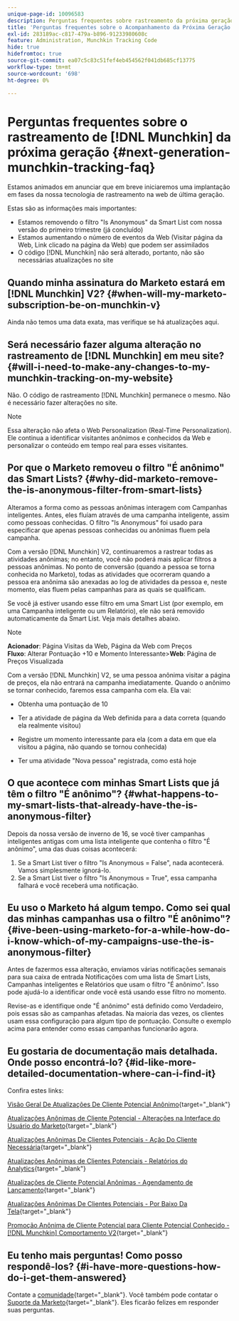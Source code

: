 ```yaml
---
unique-page-id: 10096583
description: Perguntas frequentes sobre rastreamento da próxima geração [!DNL Munchkin] Marketo Docs - Documentação do produto
title: 'Perguntas frequentes sobre o Acompanhamento da Próxima Geração [!DNL Munchkin] '
exl-id: 283189ac-c817-479a-b896-91233980608c
feature: Administration, Munchkin Tracking Code
hide: true
hidefromtoc: true
source-git-commit: ea07c5c83c51fef4eb454562f041db685cf13775
workflow-type: tm+mt
source-wordcount: '698'
ht-degree: 0%

---
```


# Perguntas frequentes sobre o rastreamento de [!DNL Munchkin] da próxima geração {#next-generation-munchkin-tracking-faq}

Estamos animados em anunciar que em breve iniciaremos uma implantação em fases da nossa tecnologia de rastreamento na web de última geração.

Estas são as informações mais importantes:

* Estamos removendo o filtro &quot;Is Anonymous&quot; da Smart List com nossa versão do primeiro trimestre (já concluído)
* Estamos aumentando o número de eventos da Web (Visitar página da Web, Link clicado na página da Web) que podem ser assimilados
* O código [!DNL Munchkin] não será alterado, portanto, não são necessárias atualizações no site

## Quando minha assinatura do Marketo estará em [!DNL Munchkin] V2? {#when-will-my-marketo-subscription-be-on-munchkin-v}

Ainda não temos uma data exata, mas verifique se há atualizações aqui.

## Será necessário fazer alguma alteração no rastreamento de [!DNL Munchkin] em meu site? {#will-i-need-to-make-any-changes-to-my-munchkin-tracking-on-my-website}

Não. O código de rastreamento [!DNL Munchkin] permanece o mesmo. Não é necessário fazer alterações no site.

>[!NOTE]
>
>Essa alteração não afeta o Web Personalization (Real-Time Personalization). Ele continua a identificar visitantes anônimos e conhecidos da Web e personalizar o conteúdo em tempo real para esses visitantes.

## Por que o Marketo removeu o filtro &quot;É anônimo&quot; das Smart Lists? {#why-did-marketo-remove-the-is-anonymous-filter-from-smart-lists}

Alteramos a forma como as pessoas anônimas interagem com Campanhas inteligentes. Antes, eles fluíam através de uma campanha inteligente, assim como pessoas conhecidas. O filtro &quot;Is Anonymous&quot; foi usado para especificar que apenas pessoas conhecidas ou anônimas fluem pela campanha.

Com a versão [!DNL Munchkin] V2, continuaremos a rastrear todas as atividades anônimas; no entanto, você não poderá mais aplicar filtros a pessoas anônimas. No ponto de conversão (quando a pessoa se torna conhecida no Marketo), todas as atividades que ocorreram quando a pessoa era anônima são anexadas ao log de atividades da pessoa e, neste momento, elas fluem pelas campanhas para as quais se qualificam.

Se você já estiver usando esse filtro em uma Smart List (por exemplo, em uma Campanha inteligente ou um Relatório), ele não será removido automaticamente da Smart List. Veja mais detalhes abaixo.

>[!NOTE]
>
>**Acionador**: Página Visitas da Web, Página da Web com Preços\
>**Fluxo**: Alterar Pontuação +10 e Momento Interessante
>&#x200B;>**Web**: Página de Preços Visualizada
>
>Com a versão [!DNL Munchkin] V2, se uma pessoa anônima visitar a página de preços, ela não entrará na campanha imediatamente. Quando o anônimo se tornar conhecido, faremos essa campanha com ela. Ela vai:
>
>* Obtenha uma pontuação de 10
>
>* Ter a atividade de página da Web definida para a data correta (quando ela realmente visitou)
>
>* Registre um momento interessante para ela (com a data em que ela visitou a página, não quando se tornou conhecida)
>
>* Ter uma atividade &quot;Nova pessoa&quot; registrada, como está hoje

## O que acontece com minhas Smart Lists que já têm o filtro &quot;É anônimo&quot;? {#what-happens-to-my-smart-lists-that-already-have-the-is-anonymous-filter}

Depois da nossa versão de inverno de 16, se você tiver campanhas inteligentes antigas com uma lista inteligente que contenha o filtro &quot;É anônimo&quot;, uma das duas coisas acontecerá:

1. Se a Smart List tiver o filtro &quot;Is Anonymous = False&quot;, nada acontecerá. Vamos simplesmente ignorá-lo.
1. Se a Smart List tiver o filtro &quot;Is Anonymous = True&quot;, essa campanha falhará e você receberá uma notificação.

## Eu uso o Marketo há algum tempo. Como sei qual das minhas campanhas usa o filtro &quot;É anônimo&quot;? {#ive-been-using-marketo-for-a-while-how-do-i-know-which-of-my-campaigns-use-the-is-anonymous-filter}

Antes de fazermos essa alteração, enviamos várias notificações semanais para sua caixa de entrada Notificações com uma lista de Smart Lists, Campanhas inteligentes e Relatórios que usam o filtro &quot;É anônimo&quot;. Isso pode ajudá-lo a identificar onde você está usando esse filtro no momento.

Revise-as e identifique onde &quot;É anônimo&quot; está definido como Verdadeiro, pois essas são as campanhas afetadas. Na maioria das vezes, os clientes usam essa configuração para algum tipo de pontuação. Consulte o exemplo acima para entender como essas campanhas funcionarão agora.

## Eu gostaria de documentação mais detalhada. Onde posso encontrá-lo? {#id-like-more-detailed-documentation-where-can-i-find-it}

Confira estes links:

[Visão Geral De Atualizações De Cliente Potencial Anônimo](https://nation.marketo.com/docs/DOC-2937){target="_blank"}

[Atualizações Anônimas de Cliente Potencial - Alterações na Interface do Usuário do Marketo](https://nation.marketo.com/docs/DOC-2938){target="_blank"}

[Atualizações Anônimas De Clientes Potenciais - Ação Do Cliente Necessária](https://nation.marketo.com/docs/DOC-2939){target="_blank"}

[Atualizações Anônimas de Clientes Potenciais - Relatórios do Analytics](https://nation.marketo.com/docs/DOC-2940){target="_blank"}

[Atualizações de Cliente Potencial Anônimas - Agendamento de Lançamento](https://nation.marketo.com/docs/DOC-2961){target="_blank"}

[Atualizações Anônimas De Clientes Potenciais - Por Baixo Da Tela](https://nation.marketo.com/docs/DOC-2962){target="_blank"}

[Promoção Anônima de Cliente Potencial para Cliente Potencial Conhecido - [!DNL Munchkin] Comportamento V2](https://nation.marketo.com/docs/DOC-2963){target="_blank"}

## Eu tenho mais perguntas! Como posso respondê-los? {#i-have-more-questions-how-do-i-get-them-answered}

Contate a [comunidade](https://nation.marketo.com/){target="_blank"}. Você também pode contatar o [Suporte da Marketo](https://nation.marketo.com/t5/Support/ct-p/Support){target="_blank"}. Eles ficarão felizes em responder suas perguntas.
